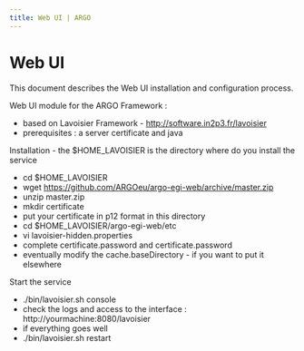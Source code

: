 ```yaml
---
title: Web UI | ARGO
---
```


# Web UI

This document describes the Web UI installation and configuration process. 


Web UI module for the ARGO Framework :

* based on Lavoisier Framework - http://software.in2p3.fr/lavoisier
* prerequisites : a server certificate and java


Installation - the $HOME_LAVOISIER is the directory where do you install the service
* cd $HOME_LAVOISIER
* wget https://github.com/ARGOeu/argo-egi-web/archive/master.zip
* unzip master.zip
* mkdir certificate
* put your certificate in p12 format in this directory
* cd $HOME_LAVOISIER/argo-egi-web/etc
* vi lavoisier-hidden.properties
* complete certificate.password and certificate.password
* eventually modify the cache.baseDirectory - if you want to put it elsewhere

Start the service 

* ./bin/lavoisier.sh console
* check the logs and access to the interface : http://yourmachine:8080/lavoisier
* if everything goes well 
*  ./bin/lavoisier.sh restart
